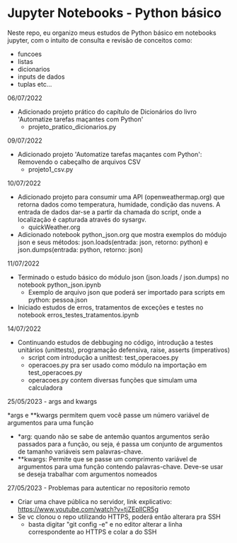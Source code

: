 # Jupyter Notebooks - Python básico
Neste repo, eu organizo meus estudos de Python básico em notebooks jupyter,
com o intuito de consulta e revisão de conceitos como:
- funcoes
- listas
- dicionarios
- inputs de dados
- tuplas
etc...

06/07/2022
- Adicionado projeto prático do capítulo de Dicionários do livro 'Automatize tarefas maçantes com Python'
  - projeto_pratico_dicionarios.py

09/07/2022
- Adicionado projeto 'Automatize tarefas maçantes com Python': Removendo o cabeçalho de arquivos CSV 
  - projeto1_csv.py

10/07/2022
- Adicionado projeto para consumir uma API (openweathermap.org) que retorna dados como
  temperatura, humidade, condição das nuvens. A entrada de dados dar-se a partir da chamada 
  do script, onde a localização é capturada através do sysargv.
  - quickWeather.org
- Adicionado notebook python_json.org que mostra exemplos do módujo json e seus métodos: json.loads(entrada: json, retorno: python) e json.dumps(entrada: python, retorno: json)

11/07/2022
- Terminado o estudo básico do módulo json (json.loads / json.dumps) no notebook python_json.ipynb
  - Exemplo de arquivo json que poderá ser importado para scripts em python: pessoa.json
- Iniciado estudos de erros, tratamentos de exceções e testes no notebook erros_testes_tratamentos.ipynb

14/07/2022
- Continuando estudos de debbuging no código, introdução a testes unitários (unittests), programação defensiva, raise, asserts (imperativos)
  - script com introdução a unittest: test_operacoes.py
  - operacoes.py pra ser usado como módulo na importação em test_operacoes.py
  - operacoes.py contem diversas funções que simulam uma calculadora

25/05/2023 - args and kwargs

*args e **kwargs permitem quem você passe um número variável de argumentos para uma função
 - *arg: quando não se sabe de antemão quantos argumentos serão passados para a função, ou seja, é
 passa um conjunto de argumentos de tamanho variáveis sem palavras-chave.
 - **kwargs: Permite que se passe um comprimento variável de argumentos para uma função contendo palavras-chave.
 Deve-se usar se deseja trabalhar com argumentos nomeados

27/05/2023 - Problemas para autenticar no repositorio remoto

 - Criar uma chave pública no servidor, link explicativo: https://www.youtube.com/watch?v=tjZEplICR5g
 - Se vc clonou o repo utilizando HTTPS, poderá então alterara pra SSH
    - basta digitar "git config -e" e no editor alterar a linha correspondente ao HTTPS e colar a do SSH
